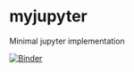 # myjupyter
Minimal jupyter implementation

[![Binder](https://mybinder.org/badge.svg)](https://mybinder.org/v2/gh/restrepo/myjupyter/master)

